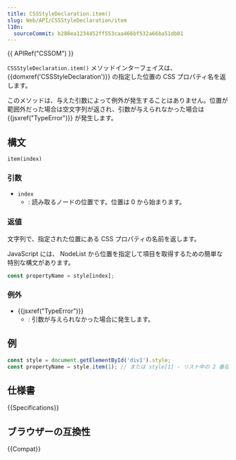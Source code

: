 ```yaml
---
title: CSSStyleDeclaration.item()
slug: Web/API/CSSStyleDeclaration/item
l10n:
  sourceCommit: b280ea1234452ff553caa466bf532a66ba51db01
---
```


{{ APIRef("CSSOM") }}

`CSSStyleDeclaration.item()` メソッドインターフェイスは、{{domxref('CSSStyleDeclaration')}} の指定した位置の CSS プロパティ名を返します。

このメソッドは、与えた引数によって例外が発生することはありません。位置が範囲外だった場合は空文字列が返され、引数が与えられなかった場合は {{jsxref("TypeError")}} が発生します。

## 構文

```js-nolint
item(index)
```

### 引数

- `index`
  - : 読み取るノードの位置です。位置は 0 から始まります。

### 返値

文字列で、指定された位置にある CSS プロパティの名前を返します。

JavaScript には、 NodeList から位置を指定して項目を取得するための簡単な特別な構文があります。

```js
const propertyName = style[index];
```

### 例外

- {{jsxref("TypeError")}}
  - : 引数が与えられなかった場合に発生します。

## 例

```js
const style = document.getElementById('div1').style;
const propertyName = style.item(1); // または style[1] - リスト中の 2 番目のスタイルを返します
```

## 仕様書

{{Specifications}}

## ブラウザーの互換性

{{Compat}}
